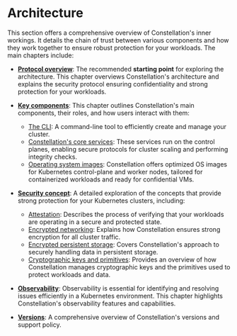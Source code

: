 # Architecture

This section offers a comprehensive overview of Constellation's inner workings. It details the chain of trust between various components and how they work together to ensure robust protection for your workloads. The main chapters include:

- [**Protocol overview**](./overview.md): The recommended **starting point** for exploring the architecture. This chapter overviews Constellation's architecture and explains the security protocol ensuring confidentiality and strong protection for your workloads.

- [**Key components**](./components/cli.md): This chapter outlines Constellation's main components, their roles, and how users interact with them:

  - [The CLI](./components/cli.md): A command-line tool to efficiently create and manage your cluster.
  - [Constellation's core services](./components/microservices.md): These services run on the control planes, enabling secure protocols for cluster scaling and performing integrity checks.
  - [Operating system images](./components/node-images.md): Constellation offers optimized OS images for Kubernetes control-plane and worker nodes, tailored for containerized workloads and ready for confidential VMs.

- [**Security concept**](./security/attestation.md): A detailed exploration of the concepts that provide strong protection for your Kubernetes clusters, including:

  - [Attestation](./security/attestation.md): Describes the process of verifying that your workloads are operating in a secure and protected state.
  - [Encrypted networking](./security/encrypted-networking.md): Explains how Constellation ensures strong encryption for all cluster traffic.
  - [Encrypted persistent storage](./security/encrypted-storage.md): Covers Constellation's approach to securely handling data in persistent storage.
  - [Cryptographic keys and primitives](./security/keys.md): Provides an overview of how Constellation manages cryptographic keys and the primitives used to protect workloads and data.

- [**Observability**](./observability.md): Observability is essential for identifying and resolving issues efficiently in a Kubernetes environment. This chapter highlights Constellation's observability features and capabilities.

- [**Versions**](./versions.md): A comprehensive overview of Constellation's versions and support policy.
